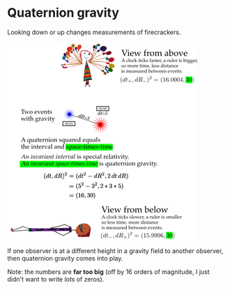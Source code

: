 # Quaternion gravity

Looking down or up changes measurements of firecrackers.

![quaternion gravity](../img/sr_and_qg.qg.600.png)

If one observer is at a different height in a gravity field to another observer, then quaternion gravity comes into play.

Note: the numbers are **far too big** (off by 16 orders of magnitude, I just
didn't want to write _lots_ of zeros).
